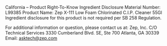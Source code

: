  
 
 
California – Product Right-To-Know Ingredient Disclosure 
Material Number: L99385 
Product Name: Zep X-111 Low Foam Chlorinated C.I.P. Cleaner 55Gl 
Ingredient disclosure for this product is not required per SB 258 Regulation. 
 
For additional information or question, please contact us at: 
Zep, Inc. 
C/O Technical Services 
3330 Cumberland Blvd. SE, Ste 700 
Atlanta, GA 30339 
Email: asktech@zep.com 
 
 
 
 
